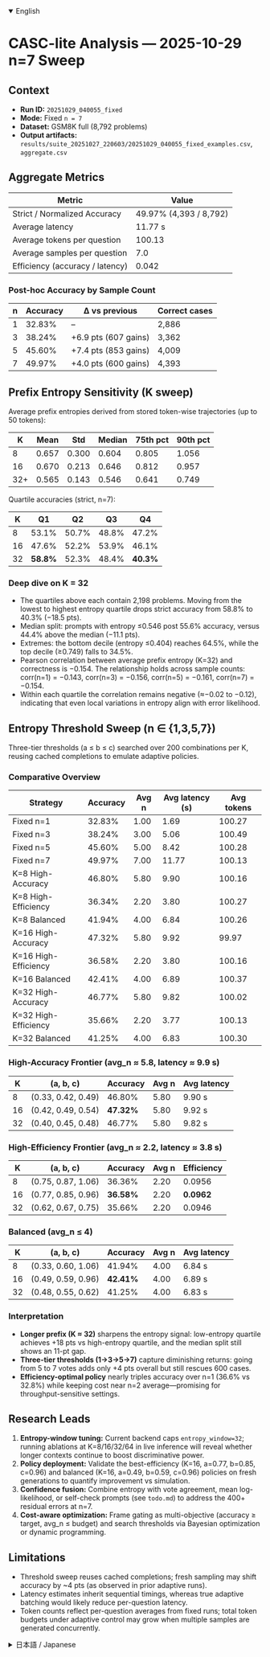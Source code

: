 <details open>
<summary>English</summary>

# CASC-lite Analysis — 2025-10-29 n=7 Sweep

## Context
- **Run ID:** `20251029_040055_fixed`
- **Mode:** Fixed `n = 7`
- **Dataset:** GSM8K full (8,792 problems)
- **Output artifacts:** `results/suite_20251027_220603/20251029_040055_fixed_examples.csv`, `aggregate.csv`

## Aggregate Metrics
| Metric | Value |
| --- | --- |
| Strict / Normalized Accuracy | 49.97% (4,393 / 8,792) |
| Average latency | 11.77 s |
| Average tokens per question | 100.13 |
| Average samples per question | 7.0 |
| Efficiency (accuracy / latency) | 0.042 |

### Post-hoc Accuracy by Sample Count
| n | Accuracy | Δ vs previous | Correct cases |
| --- | --- | --- | --- |
| 1 | 32.83% | – | 2,886 |
| 3 | 38.24% | +6.9 pts (607 gains) | 3,362 |
| 5 | 45.60% | +7.4 pts (853 gains) | 4,009 |
| 7 | 49.97% | +4.0 pts (600 gains) | 4,393 |

## Prefix Entropy Sensitivity (K sweep)
Average prefix entropies derived from stored token-wise trajectories (up to 50 tokens):

| K | Mean | Std | Median | 75th pct | 90th pct |
| --- | --- | --- | --- | --- | --- |
| 8 | 0.657 | 0.300 | 0.604 | 0.805 | 1.056 |
| 16 | 0.670 | 0.213 | 0.646 | 0.812 | 0.957 |
| 32+ | 0.565 | 0.143 | 0.546 | 0.641 | 0.749 |

Quartile accuracies (strict, n=7):

| K | Q1 | Q2 | Q3 | Q4 |
| --- | --- | --- | --- | --- |
| 8 | 53.1% | 50.7% | 48.8% | 47.2% |
| 16 | 47.6% | 52.2% | 53.9% | 46.1% |
| 32 | **58.8%** | 52.3% | 48.4% | **40.3%** |

### Deep dive on K = 32
- The quartiles above each contain 2,198 problems. Moving from the lowest to highest entropy quartile drops strict accuracy from 58.8% to 40.3% (−18.5 pts).
- Median split: prompts with entropy ≤0.546 post 55.6% accuracy, versus 44.4% above the median (−11.1 pts).
- Extremes: the bottom decile (entropy ≤0.404) reaches 64.5%, while the top decile (≥0.749) falls to 34.5%.
- Pearson correlation between average prefix entropy (K=32) and correctness is −0.154. The relationship holds across sample counts: corr(n=1) = −0.143, corr(n=3) = −0.156, corr(n=5) = −0.161, corr(n=7) = −0.154.
- Within each quartile the correlation remains negative (≈−0.02 to −0.12), indicating that even local variations in entropy align with error likelihood.

## Entropy Threshold Sweep (n ∈ {1,3,5,7})
Three-tier thresholds (a ≤ b ≤ c) searched over 200 combinations per K, reusing cached completions to emulate adaptive policies.

### Comparative Overview
| Strategy | Accuracy | Avg n | Avg latency (s) | Avg tokens |
| --- | --- | --- | --- | --- |
| Fixed n=1 | 32.83% | 1.00 | 1.69 | 100.27 |
| Fixed n=3 | 38.24% | 3.00 | 5.06 | 100.49 |
| Fixed n=5 | 45.60% | 5.00 | 8.42 | 100.28 |
| Fixed n=7 | 49.97% | 7.00 | 11.77 | 100.13 |
| K=8 High-Accuracy | 46.80% | 5.80 | 9.90 | 100.16 |
| K=8 High-Efficiency | 36.34% | 2.20 | 3.80 | 100.27 |
| K=8 Balanced | 41.94% | 4.00 | 6.84 | 100.26 |
| K=16 High-Accuracy | 47.32% | 5.80 | 9.92 | 99.97 |
| K=16 High-Efficiency | 36.58% | 2.20 | 3.80 | 100.16 |
| K=16 Balanced | 42.41% | 4.00 | 6.89 | 100.37 |
| K=32 High-Accuracy | 46.77% | 5.80 | 9.82 | 100.02 |
| K=32 High-Efficiency | 35.66% | 2.20 | 3.77 | 100.13 |
| K=32 Balanced | 41.25% | 4.00 | 6.83 | 100.30 |

### High-Accuracy Frontier (avg_n ≈ 5.8, latency ≈ 9.9 s)
| K | (a, b, c) | Accuracy | Avg n | Avg latency |
| --- | --- | --- | --- | --- |
| 8 | (0.33, 0.42, 0.49) | 46.80% | 5.80 | 9.90 s |
| 16 | (0.42, 0.49, 0.54) | **47.32%** | 5.80 | 9.92 s |
| 32 | (0.40, 0.45, 0.48) | 46.77% | 5.80 | 9.82 s |

### High-Efficiency Frontier (avg_n ≈ 2.2, latency ≈ 3.8 s)
| K | (a, b, c) | Accuracy | Avg n | Efficiency |
| --- | --- | --- | --- | --- |
| 8 | (0.75, 0.87, 1.06) | 36.36% | 2.20 | 0.0956 |
| 16 | (0.77, 0.85, 0.96) | **36.58%** | 2.20 | **0.0962** |
| 32 | (0.62, 0.67, 0.75) | 35.66% | 2.20 | 0.0946 |

### Balanced (avg_n ≤ 4)
| K | (a, b, c) | Accuracy | Avg n | Avg latency |
| --- | --- | --- | --- | --- |
| 8 | (0.33, 0.60, 1.06) | 41.94% | 4.00 | 6.84 s |
| 16 | (0.49, 0.59, 0.96) | **42.41%** | 4.00 | 6.89 s |
| 32 | (0.48, 0.55, 0.62) | 41.25% | 4.00 | 6.83 s |

### Interpretation
- **Longer prefix (K ≈ 32)** sharpens the entropy signal: low-entropy quartile achieves +18 pts vs high-entropy quartile, and the median split still shows an 11-pt gap.
- **Three-tier thresholds (1→3→5→7)** capture diminishing returns: going from 5 to 7 votes adds only +4 pts overall but still rescues 600 cases.
- **Efficiency-optimal policy** nearly triples accuracy over n=1 (36.6% vs 32.8%) while keeping cost near n=2 average—promising for throughput-sensitive settings.

## Research Leads
1. **Entropy-window tuning:** Current backend caps `entropy_window=32`; running ablations at K=8/16/32/64 in live inference will reveal whether longer contexts continue to boost discriminative power.
2. **Policy deployment:** Validate the best-efficiency (K=16, a=0.77, b=0.85, c=0.96) and balanced (K=16, a=0.49, b=0.59, c=0.96) policies on fresh generations to quantify improvement vs simulation.
3. **Confidence fusion:** Combine entropy with vote agreement, mean log-likelihood, or self-check prompts (see `todo.md`) to address the 400+ residual errors at n=7.
4. **Cost-aware optimization:** Frame gating as multi-objective (accuracy ≥ target, avg_n ≤ budget) and search thresholds via Bayesian optimization or dynamic programming.

## Limitations
- Threshold sweep reuses cached completions; fresh sampling may shift accuracy by ~4 pts (as observed in prior adaptive runs).
- Latency estimates inherit sequential timings, whereas true adaptive batching would likely reduce per-question latency.
- Token counts reflect per-question averages from fixed runs; total token budgets under adaptive control may grow when multiple samples are generated concurrently.

</details>

<details>
<summary>日本語 / Japanese</summary>

# CASC-lite 分析 — 2025-10-29 n=7 スイープ

## コンテキスト
- **Run ID:** `20251029_040055_fixed`
- **モード:** 固定サンプリング `n = 7`
- **データセット:** GSM8K 全量（8,792 問）
- **生成物:** `results/suite_20251027_220603/20251029_040055_fixed_examples.csv`, `aggregate.csv`

## 集計指標
| 指標 | 値 |
| --- | --- |
| 厳密 / 正規化精度 | 49.97% (4,393 / 8,792) |
| 平均レイテンシ | 11.77 秒 |
| 1 問あたり生成トークン | 100.13 |
| 1 問あたり平均サンプル数 | 7.0 |
| 効率 (精度 / レイテンシ) | 0.042 |

### サンプル数ごとの事後精度
| n | 精度 | 前ステップとの差分 | 正答数 |
| --- | --- | --- | --- |
| 1 | 32.83% | – | 2,886 |
| 3 | 38.24% | +6.9 pt（+607 件） | 3,362 |
| 5 | 45.60% | +7.4 pt（+853 件） | 4,009 |
| 7 | 49.97% | +4.0 pt（+600 件） | 4,393 |

## プレフィックス・エントロピー感度（K スイープ）
保存しておいたトークンごとのエントロピー列（最大 50 トークン）を基に算出。

| K | 平均 | 標準偏差 | 中央値 | 第3四分位 | 第9十位 |
| --- | --- | --- | --- | --- | --- |
| 8 | 0.657 | 0.300 | 0.604 | 0.805 | 1.056 |
| 16 | 0.670 | 0.213 | 0.646 | 0.812 | 0.957 |
| 32+ | 0.565 | 0.143 | 0.546 | 0.641 | 0.749 |

四分位ごとの厳密精度（n=7）:

| K | Q1 | Q2 | Q3 | Q4 |
| --- | --- | --- | --- | --- |
| 8 | 53.1% | 50.7% | 48.8% | 47.2% |
| 16 | 47.6% | 52.2% | 53.9% | 46.1% |
| 32 | **58.8%** | 52.3% | 48.4% | **40.3%** |

### K = 32 の詳細解析
- 各四分位には 2,198 問が含まれ、最低エントロピー帯の精度 58.8% から最高エントロピー帯の 40.3% まで 18.5 pt の差が生じる。
- 中央値で二分すると、エントロピー ≤0.546 のグループは 55.6%、それより高いグループは 44.4%（−11.1 pt）。
- 極端値では、第 1 十分位（≤0.404）が 64.5%、第 9 十分位（≥0.749）が 34.5%。
- プレフィックス平均エントロピー（K=32）と正答フラグのピアソン相関は −0.154。n=1/3/5/7 いずれでも −0.14～−0.16 程度の負相関が見られる。
- 各四分位内で見ても相関は負（≈−0.02～−0.12）であり、エントロピーの微妙な変化にも誤答リスクが応答している。

## エントロピー閾値スイープ（n ∈ {1,3,5,7}）
三段階の閾値 (a ≤ b ≤ c) を K ごとに 200 通り評価し、固定ランのサンプルを流用して適応ポリシーを模擬。

### 比較サマリ
| ストラテジー | 精度 | 平均 n | 平均レイテンシ (秒) | 平均トークン |
| --- | --- | --- | --- | --- |
| 固定 n=1 | 32.83% | 1.00 | 1.69 | 100.27 |
| 固定 n=3 | 38.24% | 3.00 | 5.06 | 100.49 |
| 固定 n=5 | 45.60% | 5.00 | 8.42 | 100.28 |
| 固定 n=7 | 49.97% | 7.00 | 11.77 | 100.13 |
| K=8 高精度 | 46.80% | 5.80 | 9.90 | 100.16 |
| K=8 高効率 | 36.34% | 2.20 | 3.80 | 100.27 |
| K=8 バランス | 41.94% | 4.00 | 6.84 | 100.26 |
| K=16 高精度 | 47.32% | 5.80 | 9.92 | 99.97 |
| K=16 高効率 | 36.58% | 2.20 | 3.80 | 100.16 |
| K=16 バランス | 42.41% | 4.00 | 6.89 | 100.37 |
| K=32 高精度 | 46.77% | 5.80 | 9.82 | 100.02 |
| K=32 高効率 | 35.66% | 2.20 | 3.77 | 100.13 |
| K=32 バランス | 41.25% | 4.00 | 6.83 | 100.30 |

### 高精度フロンティア（avg_n ≈ 5.8, latency ≈ 9.9 s）
| K | (a, b, c) | 精度 | 平均 n | 平均レイテンシ |
| --- | --- | --- | --- | --- |
| 8 | (0.33, 0.42, 0.49) | 46.80% | 5.80 | 9.90 s |
| 16 | (0.42, 0.49, 0.54) | **47.32%** | 5.80 | 9.92 s |
| 32 | (0.40, 0.45, 0.48) | 46.77% | 5.80 | 9.82 s |

### 高効率フロンティア（avg_n ≈ 2.2, latency ≈ 3.8 s）
| K | (a, b, c) | 精度 | 平均 n | 効率 |
| --- | --- | --- | --- | --- |
| 8 | (0.75, 0.87, 1.06) | 36.36% | 2.20 | 0.0956 |
| 16 | (0.77, 0.85, 0.96) | **36.58%** | 2.20 | **0.0962** |
| 32 | (0.62, 0.67, 0.75) | 35.66% | 2.20 | 0.0946 |

### バランス型（avg_n ≤ 4）
| K | (a, b, c) | 精度 | 平均 n | 平均レイテンシ |
| --- | --- | --- | --- | --- |
| 8 | (0.33, 0.60, 1.06) | 41.94% | 4.00 | 6.84 s |
| 16 | (0.49, 0.59, 0.96) | **42.41%** | 4.00 | 6.89 s |
| 32 | (0.48, 0.55, 0.62) | 41.25% | 4.00 | 6.83 s |

### インタープリテーション
- **長めのプレフィックス（K ≈ 32）** はエントロピー指標を鋭くし、低エントロピー帯と高エントロピー帯で 18 pt 以上の精度差、中央値分割でも 11 pt の差を生み出す。
- **三段階の閾値（1→3→5→7）** によって逓減するリターンを捉えられる。5→7 サンプルでは全体で +4 pt だが、600 問の追加正解を回収。
- **高効率ポリシー** は n=1 の 32.8% から 36.6% へとほぼ 3 倍の改善を、平均サンプル数約 2.2 で実現。高スループット用途のベースラインとして有望。

## 研究トピック
1. **Entropy-window 調整:** 現状のバックエンドは `entropy_window=32` に制限されている。K=8/16/32/64 などで実走し、長めのコンテキストが識別力を高め続けるか確認する。
2. **ポリシーの本番検証:** 高効率案（K=16, a=0.77, b=0.85, c=0.96）とバランス案（K=16, a=0.49, b=0.59, c=0.96）を実際の生成で再評価し、シミュレーションとの差異を測定。
3. **Confidence 指標の融合:** エントロピーと、投票一致度・平均対数尤度・自己検証プロンプト（`todo.md` 参照）を組み合わせ、n=7 でも残る 400 件超の誤りを狙い撃ちする。
4. **コスト制約付き最適化:** 「精度 ≥ 目標、平均 n ≤ 予算」を多目的制約として扱い、ベイズ最適化や DP で閾値探索を洗練させる。

## 制約事項
- 閾値スイープは既存サンプルを再利用しており、新規生成では精度が ±数 pt 動く可能性がある（過去の適応ランでは +4 pt 程度の差異を観測）。
- レイテンシは逐次実行の実測値であり、実際にバッチングすればさらに短くなる余地がある。
- トークン数は 1 問あたり平均としてログされている。実際に複数サンプルを同時生成する場合、総トークン消費が増える点に注意。

</details>
